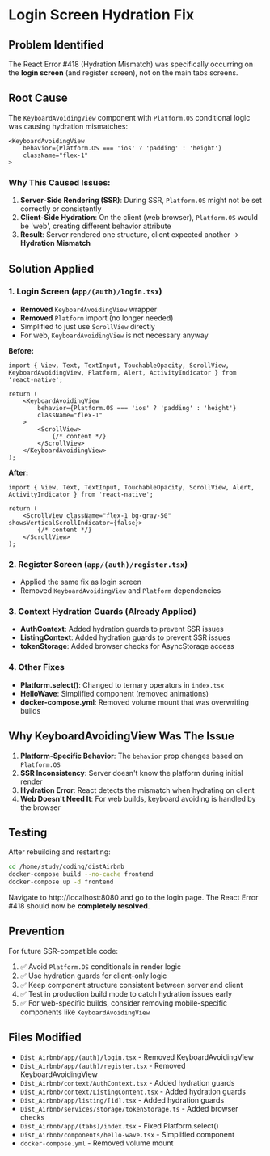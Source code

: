 # Login Screen Hydration Fix

## Problem Identified
The React Error #418 (Hydration Mismatch) was specifically occurring on the **login screen** (and register screen), not on the main tabs screens.

## Root Cause
The `KeyboardAvoidingView` component with `Platform.OS` conditional logic was causing hydration mismatches:

```tsx
<KeyboardAvoidingView 
    behavior={Platform.OS === 'ios' ? 'padding' : 'height'}
    className="flex-1"
>
```

### Why This Caused Issues:
1. **Server-Side Rendering (SSR)**: During SSR, `Platform.OS` might not be set correctly or consistently
2. **Client-Side Hydration**: On the client (web browser), `Platform.OS` would be 'web', creating different behavior attribute
3. **Result**: Server rendered one structure, client expected another → **Hydration Mismatch**

## Solution Applied

### 1. Login Screen (`app/(auth)/login.tsx`)
- **Removed** `KeyboardAvoidingView` wrapper
- **Removed** `Platform` import (no longer needed)
- Simplified to just use `ScrollView` directly
- For web, `KeyboardAvoidingView` is not necessary anyway

**Before:**
```tsx
import { View, Text, TextInput, TouchableOpacity, ScrollView, KeyboardAvoidingView, Platform, Alert, ActivityIndicator } from 'react-native';

return (
    <KeyboardAvoidingView 
        behavior={Platform.OS === 'ios' ? 'padding' : 'height'}
        className="flex-1"
    >
        <ScrollView>
            {/* content */}
        </ScrollView>
    </KeyboardAvoidingView>
);
```

**After:**
```tsx
import { View, Text, TextInput, TouchableOpacity, ScrollView, Alert, ActivityIndicator } from 'react-native';

return (
    <ScrollView className="flex-1 bg-gray-50" showsVerticalScrollIndicator={false}>
        {/* content */}
    </ScrollView>
);
```

### 2. Register Screen (`app/(auth)/register.tsx`)
- Applied the same fix as login screen
- Removed `KeyboardAvoidingView` and `Platform` dependencies

### 3. Context Hydration Guards (Already Applied)
- **AuthContext**: Added hydration guards to prevent SSR issues
- **ListingContext**: Added hydration guards to prevent SSR issues
- **tokenStorage**: Added browser checks for AsyncStorage access

### 4. Other Fixes
- **Platform.select()**: Changed to ternary operators in `index.tsx`
- **HelloWave**: Simplified component (removed animations)
- **docker-compose.yml**: Removed volume mount that was overwriting builds

## Why KeyboardAvoidingView Was The Issue

1. **Platform-Specific Behavior**: The `behavior` prop changes based on `Platform.OS`
2. **SSR Inconsistency**: Server doesn't know the platform during initial render
3. **Hydration Error**: React detects the mismatch when hydrating on client
4. **Web Doesn't Need It**: For web builds, keyboard avoiding is handled by the browser

## Testing

After rebuilding and restarting:
```bash
cd /home/study/coding/distAirbnb
docker-compose build --no-cache frontend
docker-compose up -d frontend
```

Navigate to http://localhost:8080 and go to the login page. The React Error #418 should now be **completely resolved**.

## Prevention

For future SSR-compatible code:
1. ✅ Avoid `Platform.OS` conditionals in render logic
2. ✅ Use hydration guards for client-only logic
3. ✅ Keep component structure consistent between server and client
4. ✅ Test in production build mode to catch hydration issues early
5. ✅ For web-specific builds, consider removing mobile-specific components like `KeyboardAvoidingView`

## Files Modified
- `Dist_Airbnb/app/(auth)/login.tsx` - Removed KeyboardAvoidingView
- `Dist_Airbnb/app/(auth)/register.tsx` - Removed KeyboardAvoidingView
- `Dist_Airbnb/context/AuthContext.tsx` - Added hydration guards
- `Dist_Airbnb/context/ListingContent.tsx` - Added hydration guards
- `Dist_Airbnb/app/listing/[id].tsx` - Added hydration guards
- `Dist_Airbnb/services/storage/tokenStorage.ts` - Added browser checks
- `Dist_Airbnb/app/(tabs)/index.tsx` - Fixed Platform.select()
- `Dist_Airbnb/components/hello-wave.tsx` - Simplified component
- `docker-compose.yml` - Removed volume mount
